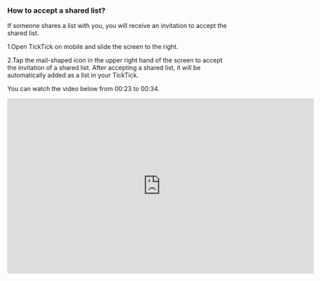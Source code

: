 ### How to accept a shared list?
If someone shares a list with you, you will receive an invitation to accept the shared list.

1.Open TickTick on mobile and slide the screen to the right.

2.Tap the mail-shaped icon in the upper right hand of the screen to accept the invitation of a shared list. 
After accepting a shared list, it will be automatically added as a list in your TickTick.

You can watch the video below from 00:23 to 00:34.

<iframe width="700" height="400" src="https://www.youtube.com/embed/CTW6geOAGtw?list=PLbWRKVi0_aTEwRLCS5T4MD0wCQU_ve8xW" frameborder="0" allowfullscreen></iframe>
